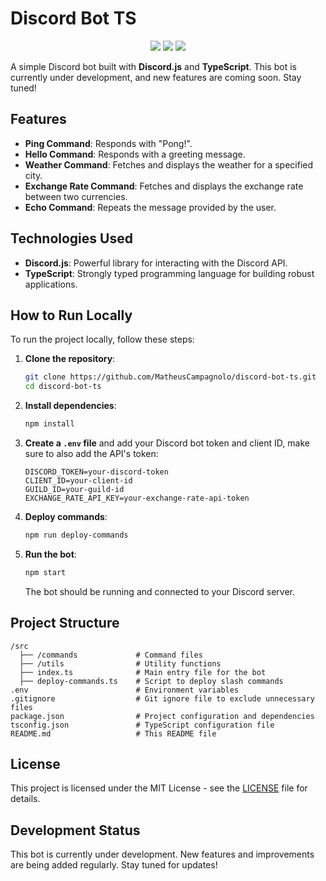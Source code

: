 # Discord Bot TS

<p align="center">
  <img src="https://img.shields.io/badge/Discord.js-5865F2?style=for-the-badge&logo=discord&logoColor=white">
  <img src="https://img.shields.io/badge/TypeScript-3178C6?style=for-the-badge&logo=typescript&logoColor=white">
  <img src="https://img.shields.io/badge/Development-In%20Progress-yellow?style=for-the-badge">
</p>

A simple Discord bot built with **Discord.js** and **TypeScript**. This bot is currently under development, and new features are coming soon. Stay tuned!

## Features

- **Ping Command**: Responds with "Pong!".
- **Hello Command**: Responds with a greeting message.
- **Weather Command**: Fetches and displays the weather for a specified city.
- **Exchange Rate Command**: Fetches and displays the exchange rate between two currencies.
- **Echo Command**: Repeats the message provided by the user.

## Technologies Used

- **Discord.js**: Powerful library for interacting with the Discord API.
- **TypeScript**: Strongly typed programming language for building robust applications.

## How to Run Locally

To run the project locally, follow these steps:

1. **Clone the repository**:
   ```bash
   git clone https://github.com/MatheusCampagnolo/discord-bot-ts.git
   cd discord-bot-ts
   ```

2. **Install dependencies**:
   ```bash
   npm install
   ```

3. **Create a `.env` file** and add your Discord bot token and client ID, make sure to also add the API's token:
   ```env
   DISCORD_TOKEN=your-discord-token
   CLIENT_ID=your-client-id
   GUILD_ID=your-guild-id
   EXCHANGE_RATE_API_KEY=your-exchange-rate-api-token
   ```

4. **Deploy commands**:
   ```bash
   npm run deploy-commands
   ```

5. **Run the bot**:
   ```bash
   npm start
   ```

   The bot should be running and connected to your Discord server.

## Project Structure

```
/src
  ├── /commands             # Command files
  ├── /utils                # Utility functions
  ├── index.ts              # Main entry file for the bot
  ├── deploy-commands.ts    # Script to deploy slash commands
.env                        # Environment variables
.gitignore                  # Git ignore file to exclude unnecessary files
package.json                # Project configuration and dependencies
tsconfig.json               # TypeScript configuration file
README.md                   # This README file
```

## License

This project is licensed under the MIT License - see the [LICENSE](LICENSE) file for details.

## Development Status
This bot is currently under development. New features and improvements are being added regularly. Stay tuned for updates!
